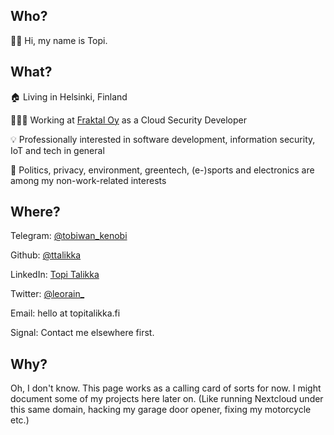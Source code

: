 ## Who?

👋🏻 Hi, my name is Topi.


## What?

🏠 Living in Helsinki, Finland

👨🏻‍💻 Working at [Fraktal Oy](https://www.fraktal.fi) as a Cloud Security Developer

💡 Professionally interested in software development, information security, IoT and tech in general

🌱 Politics, privacy, environment, greentech, (e-)sports and electronics are among my non-work-related interests



## Where?

Telegram: [@tobiwan_kenobi](https://t.me/tobiwan_kenobi)

Github: [@ttalikka](https://github.com/ttalikka)

LinkedIn: [Topi Talikka](https://www.linkedin.com/in/ttalikka/)

Twitter: [@leorain_](https://twitter.com/leorain_)

Email: hello at topitalikka.fi

Signal: Contact me elsewhere first.


## Why?

Oh, I don't know. This page works as a calling card of sorts for now. I might document some of my projects here later on. (Like running Nextcloud under this same domain, hacking my garage door opener, fixing my motorcycle etc.) 
